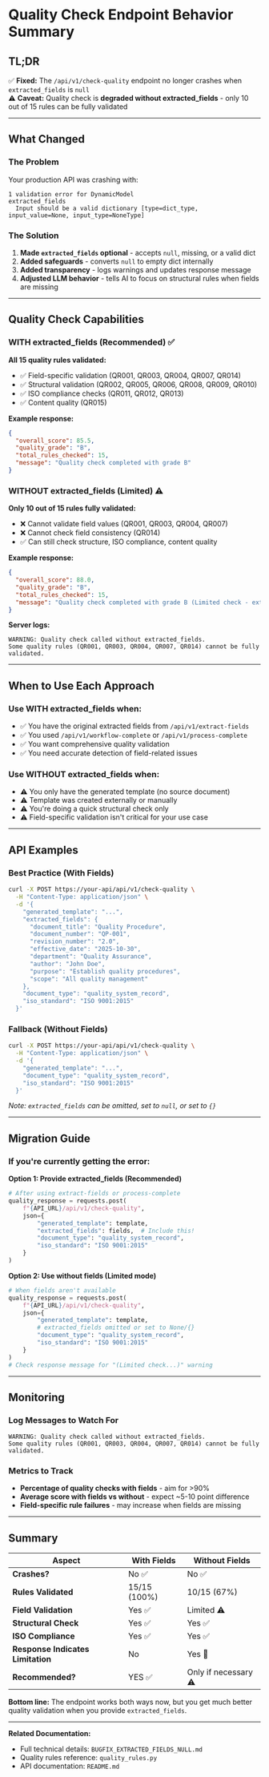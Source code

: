 # Quality Check Endpoint Behavior Summary

## TL;DR

✅ **Fixed:** The `/api/v1/check-quality` endpoint no longer crashes when `extracted_fields` is `null`  
⚠️ **Caveat:** Quality check is **degraded without extracted_fields** - only 10 out of 15 rules can be fully validated

---

## What Changed

### The Problem
Your production API was crashing with:
```
1 validation error for DynamicModel
extracted_fields
  Input should be a valid dictionary [type=dict_type, input_value=None, input_type=NoneType]
```

### The Solution
1. **Made `extracted_fields` optional** - accepts `null`, missing, or a valid dict
2. **Added safeguards** - converts `null` to empty dict internally
3. **Added transparency** - logs warnings and updates response message
4. **Adjusted LLM behavior** - tells AI to focus on structural rules when fields are missing

---

## Quality Check Capabilities

### WITH extracted_fields (Recommended) ✅
**All 15 quality rules validated:**
- ✅ Field-specific validation (QR001, QR003, QR004, QR007, QR014)
- ✅ Structural validation (QR002, QR005, QR006, QR008, QR009, QR010)
- ✅ ISO compliance checks (QR011, QR012, QR013)
- ✅ Content quality (QR015)

**Example response:**
```json
{
  "overall_score": 85.5,
  "quality_grade": "B",
  "total_rules_checked": 15,
  "message": "Quality check completed with grade B"
}
```

### WITHOUT extracted_fields (Limited) ⚠️
**Only 10 out of 15 rules fully validated:**
- ❌ Cannot validate field values (QR001, QR003, QR004, QR007)
- ❌ Cannot check field consistency (QR014)
- ✅ Can still check structure, ISO compliance, content quality

**Example response:**
```json
{
  "overall_score": 88.0,
  "quality_grade": "B",
  "total_rules_checked": 15,
  "message": "Quality check completed with grade B (Limited check - extracted_fields not provided, some field-specific rules could not be fully validated)"
}
```

**Server logs:**
```
WARNING: Quality check called without extracted_fields. 
Some quality rules (QR001, QR003, QR004, QR007, QR014) cannot be fully validated.
```

---

## When to Use Each Approach

### Use WITH extracted_fields when:
- ✅ You have the original extracted fields from `/api/v1/extract-fields`
- ✅ You used `/api/v1/workflow-complete` or `/api/v1/process-complete`
- ✅ You want comprehensive quality validation
- ✅ You need accurate detection of field-related issues

### Use WITHOUT extracted_fields when:
- ⚠️ You only have the generated template (no source document)
- ⚠️ Template was created externally or manually
- ⚠️ You're doing a quick structural check only
- ⚠️ Field-specific validation isn't critical for your use case

---

## API Examples

### Best Practice (With Fields)
```bash
curl -X POST https://your-api/api/v1/check-quality \
  -H "Content-Type: application/json" \
  -d '{
    "generated_template": "...",
    "extracted_fields": {
      "document_title": "Quality Procedure",
      "document_number": "QP-001",
      "revision_number": "2.0",
      "effective_date": "2025-10-30",
      "department": "Quality Assurance",
      "author": "John Doe",
      "purpose": "Establish quality procedures",
      "scope": "All quality management"
    },
    "document_type": "quality_system_record",
    "iso_standard": "ISO 9001:2015"
  }'
```

### Fallback (Without Fields)
```bash
curl -X POST https://your-api/api/v1/check-quality \
  -H "Content-Type: application/json" \
  -d '{
    "generated_template": "...",
    "document_type": "quality_system_record",
    "iso_standard": "ISO 9001:2015"
  }'
```
*Note: `extracted_fields` can be omitted, set to `null`, or set to `{}`*

---

## Migration Guide

### If you're currently getting the error:

**Option 1: Provide extracted_fields (Recommended)**
```python
# After using extract-fields or process-complete
quality_response = requests.post(
    f"{API_URL}/api/v1/check-quality",
    json={
        "generated_template": template,
        "extracted_fields": fields,  # Include this!
        "document_type": "quality_system_record",
        "iso_standard": "ISO 9001:2015"
    }
)
```

**Option 2: Use without fields (Limited mode)**
```python
# When fields aren't available
quality_response = requests.post(
    f"{API_URL}/api/v1/check-quality",
    json={
        "generated_template": template,
        # extracted_fields omitted or set to None/{}
        "document_type": "quality_system_record",
        "iso_standard": "ISO 9001:2015"
    }
)
# Check response message for "(Limited check...)" warning
```

---

## Monitoring

### Log Messages to Watch For
```
WARNING: Quality check called without extracted_fields. 
Some quality rules (QR001, QR003, QR004, QR007, QR014) cannot be fully validated.
```

### Metrics to Track
- **Percentage of quality checks with fields** - aim for >90%
- **Average score with fields vs without** - expect ~5-10 point difference
- **Field-specific rule failures** - may increase when fields are missing

---

## Summary

| Aspect | With Fields | Without Fields |
|--------|------------|----------------|
| **Crashes?** | No ✅ | No ✅ |
| **Rules Validated** | 15/15 (100%) | 10/15 (67%) |
| **Field Validation** | Yes ✅ | Limited ⚠️ |
| **Structural Check** | Yes ✅ | Yes ✅ |
| **ISO Compliance** | Yes ✅ | Yes ✅ |
| **Response Indicates Limitation** | No | Yes 📝 |
| **Recommended?** | YES ✅ | Only if necessary ⚠️ |

**Bottom line:** The endpoint works both ways now, but you get much better quality validation when you provide `extracted_fields`.

---

**Related Documentation:**
- Full technical details: `BUGFIX_EXTRACTED_FIELDS_NULL.md`
- Quality rules reference: `quality_rules.py`
- API documentation: `README.md`

